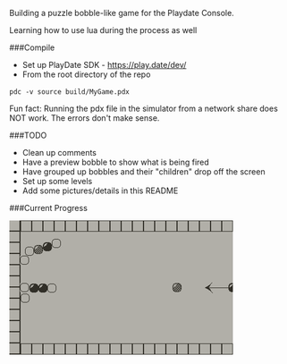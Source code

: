 Building a puzzle bobble-like game for the Playdate Console.

Learning how to use lua during the process as well

###Compile
- Set up PlayDate SDK - https://play.date/dev/
- From the root directory of the repo
```
pdc -v source build/MyGame.pdx
```

Fun fact: Running the pdx file in the simulator from a network share does NOT work. The errors don't make sense.

###TODO
- Clean up comments
- Have a preview bobble to show what is being fired
- Have grouped up bobbles and their "children" drop off the screen
- Set up some levels
- Add some pictures/details in this README

###Current Progress

![4/27/2022 Screenshot](resource/screenshots/playdate-20220427-233610.png)